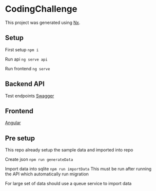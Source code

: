 # CodingChallenge

This project was generated using [Nx](https://nx.dev).

## Setup

First setup `npm i`

Run api `ng serve api`

Run frontend `ng serve`

## Backend API

Test endpoints [Swagger](http://localhost:3333/swagger)

## Frontend

[Angular](http://localhost:4200)

## Pre setup

This repo already setup the sample data and imported into repo

Create json `npm run generateData`

Import data into sqlite `npm run importData`
This must be run after running the API which automatically run migration

For large set of data should use a queue service to import data
